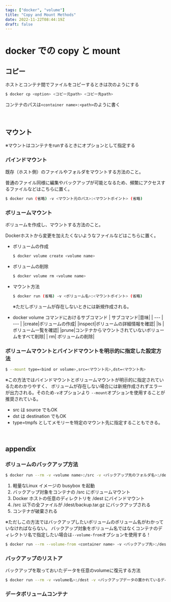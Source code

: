 ```yaml
---
tags: ["docker", "volume"]
title: "Copy and Mount Methods"
date: 2022-11-22T08:44:19Z
draft: false
---
```



# docker での copy と mount
## コピー
ホストとコンテナ間でファイルをコピーするときは次のようにする
```bash
$ docker cp <option> <コピー元path> <コピー先path>
```
コンテナのパスは`<container name>:<path>`のように書く

<br>

## マウント
※マウントはコンテナをrunするときにオプションとして指定する

### バインドマウント
既存（ホスト側）のファイルやフォルダをマウントする方法のこと。

普通のファイル同様に編集やバックアップが可能となるため、頻繁にアクセスするファイルなどはこちらに置く。

```bash
$ docker run (省略) -v <マウント元のパス>:<マウントポイント> (省略)
```

### ボリュームマウント
ボリュームを作成し、マウントする方法のこと。

Dockerホストから変更を加えたくないようなファイルなどはこちらに置く。

- ボリュームの作成
    ```bash
    $ docker volume create <volume name>
    ```
- ボリュームの削除
    ```bash
    $ docker volume rm <volume name>
    ```
- マウント方法

    ```bash
    $ docker run (省略) -v <ボリューム名>:<マウントポイント> (省略)
    ```
    ※ただしボリュームが存在しないときには新規作成される。

- docker volume コマンドにおけるサブコマンド
    | サブコマンド|意味|
    | --- | --- |
    |create|ボリュームの作成|
    |inspect|ボリュームの詳細情報を確認|
    |ls | ボリューム一覧を確認|
    |prune|コンテナからマウントされていないボリュームをすべて削除|
    | rm| ボリュームの削除|

### ボリュームマウントとバインドマウントを明示的に指定した設定方法
```bash
$ --mount type=<bind or volume>,src=<マウント元>,dst=<マウント先>
```
※この方法ではバインドマウントとボリュームマウントが明示的に指定されているためわかりやすく、
ボリュームが存在しない場合には新規作成されずエラーが出力される。そのため`-v`オプションより
`--mount`オプションを使用することが推奨されている。

- src は source でもOK
- dst は destination でもOK
- type=tmpfs としてメモリーを特定のマウント先に指定することもできる。

<br>

## appendix
### ボリュームのバックアップ方法
```bash 
$ docker run --rm -v <volume name>:/src -v <バックアップ先のフォルダ名>:/dest busybox tar czf /dest/backup.tar.gz -C /src .
```
1. 軽量なLinux イメージの busybox を起動
2. バックアップ対象をコンテナの /src にボリュームマウント
3. Docker ホストの任意のディレクトリを /dest にバインドマウント
4. /src 以下の全ファイルが /dest/backup.tar.gz にバックアップされる
5. コンテナが破棄される

※ただしこの方法ではバックアップしたいボリュームのボリューム名がわかっていなければならない。
バックアップ対象をボリューム名ではなくコンテナのディレクトリ名で指定したい場合は`--volume-from`オプションを使用する！

```bash
$ docker run --rm --volume-from <container name> -v <バックアップ先>:/dest busybox tar czf /dest/bachup.tar.gz -C /var/lib/mysql .
```

### バックアップのリストア
バックアップを取っておいたデータを任意のvolumeに復元する方法
```bash
$ docker run --rm -v <volume名>:/dest -v <バックアップデータの置かれているディレクトリ>:/src busybox tar xzf /src/backup.ta.gz -C /dest
```

### データボリュームコンテナ